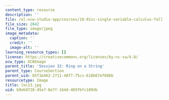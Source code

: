 ```yaml
---
content_type: resource
description: ''
file: /ol-ocw-studio-app/courses/18-01sc-single-variable-calculus-fall-2010/b9eb972845e78e7f164d405fbfc189db_lec13.jpg
file_size: 2642
file_type: image/jpeg
image_metadata:
  caption: ''
  credit: ''
  image-alt: ''
learning_resource_types: []
license: https://creativecommons.org/licenses/by-nc-sa/4.0/
ocw_type: OCWImage
parent_title: 'Session 32: Ring on a String'
parent_type: CourseSection
parent_uid: b5f1b462-2711-48f7-75cc-618b67ef606b
resourcetype: Image
title: lec13.jpg
uid: b9eb9728-45e7-8e7f-164d-405fbfc189db
---
```

